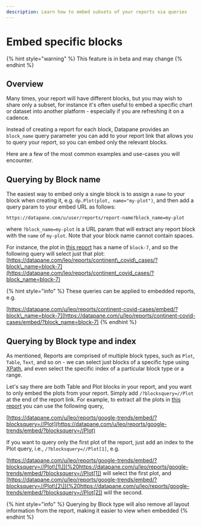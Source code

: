 ```yaml
---
description: Learn how to embed subsets of your reports via queries
---
```


# Embed specific blocks

{% hint style="warning" %}
This feature is in beta and may change
{% endhint %}

## Overview

Many times, your report will have different blocks, but you may wish to share only a subset, for instance it's often useful to embed a specific chart or dataset into another platform - especially if you are refreshing it on a cadence. 

Instead of creating a report for each block, Datapane provides an `block_name` query parameter you can add to your report link that allows you to query your report, so you can embed only the relevant blocks.

Here are a few of the most common examples and use-cases you will encounter.

## Querying by Block name

The easiest way to embed only a single block is to assign a `name` to your block when creating it, e.g. `dp.Plot(plot, name="my-plot")`, and then add a query param to your embed URL as follows: 

```text
https://datapane.com/u/user/reports/report-name?block_name=my-plot
```

where `?block_name=my-plot` is a URL param that will extract any report block with the `name` of `my-plot`. Note that your block name cannot contain spaces. 

For instance, the plot in [this report](https://datapane.com/leo/reports/continent_covid_cases) has a name of `block-7`, and so the following query will select just that plot: [https://datapane.com/leo/reports/continent\_covid\_cases/?block\_name=block-7](https://datapane.com/leo/reports/continent_covid_cases/?block_name=block-7)

{% hint style="info" %}
These queries can be applied to embedded reports, e.g.

[https://datapane.com/u/leo/reports/continent-covid-cases/embed/?block\_name=block-7](https://datapane.com/u/leo/reports/continent-covid-cases/embed/?block_name=block-7)
{% endhint %}

## Querying by Block type and index

As mentioned, Reports are comprised of multiple block types, such as `Plot`, `Table`, `Text`, and so on - we can select just blocks of a specific type using [XPath](https://developer.mozilla.org/en-US/docs/Web/XPath), and even select the specific index of a particular block type or a range.

Let's say there are both Table and Plot blocks in your report, and you want to only embed the plots from your report. Simply add `/?blocksquery=//Plot` at the end of the report link. For example, to extract all the plots in [this report](https://datapane.com/u/leo/reports/google-trends/) you can use the following query,

[https://datapane.com/u/leo/reports/google-trends/embed/?blocksquery=//Plot](https://datapane.com/u/leo/reports/google-trends/embed/?blocksquery=//Plot)

If you want to query only the first plot of the report, just add an index to the Plot query, i.e., `/?blocksquery=//Plot[1]`, e.g.

[https://datapane.com/u/leo/reports/google-trends/embed/?blocksquery=//Plot\[1\]](%20https://datapane.com/u/leo/reports/google-trends/embed/?blocksquery=//Plot[1]) will select the first plot, and [https://datapane.com/u/leo/reports/google-trends/embed/?blocksquery=//Plot\[2\]](%20https://datapane.com/u/leo/reports/google-trends/embed/?blocksquery=//Plot[2]) will the second.

{% hint style="info" %}
Querying by Block type will also remove all layout information from the report, making it easier to view when embedded
{% endhint %}

